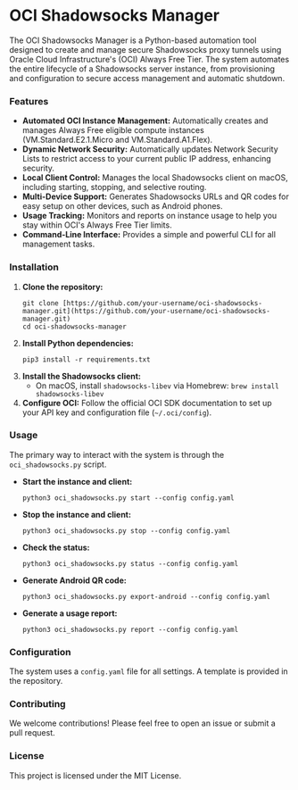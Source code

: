 # OCI Shadowsocks Manager

The OCI Shadowsocks Manager is a Python-based automation tool designed to create and manage secure Shadowsocks proxy tunnels using Oracle Cloud Infrastructure's (OCI) Always Free Tier. The system automates the entire lifecycle of a Shadowsocks server instance, from provisioning and configuration to secure access management and automatic shutdown.

### Features
* **Automated OCI Instance Management:** Automatically creates and manages Always Free eligible compute instances (VM.Standard.E2.1.Micro and VM.Standard.A1.Flex).
* **Dynamic Network Security:** Automatically updates Network Security Lists to restrict access to your current public IP address, enhancing security.
* **Local Client Control:** Manages the local Shadowsocks client on macOS, including starting, stopping, and selective routing.
* **Multi-Device Support:** Generates Shadowsocks URLs and QR codes for easy setup on other devices, such as Android phones.
* **Usage Tracking:** Monitors and reports on instance usage to help you stay within OCI's Always Free Tier limits.
* **Command-Line Interface:** Provides a simple and powerful CLI for all management tasks.

### Installation
1.  **Clone the repository:**
    ```
    git clone [https://github.com/your-username/oci-shadowsocks-manager.git](https://github.com/your-username/oci-shadowsocks-manager.git)
    cd oci-shadowsocks-manager
    ```
2.  **Install Python dependencies:**
    ```
    pip3 install -r requirements.txt
    ```
3.  **Install the Shadowsocks client:**
    - On macOS, install `shadowsocks-libev` via Homebrew: `brew install shadowsocks-libev`
4.  **Configure OCI:** Follow the official OCI SDK documentation to set up your API key and configuration file (`~/.oci/config`).

### Usage
The primary way to interact with the system is through the `oci_shadowsocks.py` script.

* **Start the instance and client:**
    ```
    python3 oci_shadowsocks.py start --config config.yaml
    ```
* **Stop the instance and client:**
    ```
    python3 oci_shadowsocks.py stop --config config.yaml
    ```
* **Check the status:**
    ```
    python3 oci_shadowsocks.py status --config config.yaml
    ```
* **Generate Android QR code:**
    ```
    python3 oci_shadowsocks.py export-android --config config.yaml
    ```
* **Generate a usage report:**
    ```
    python3 oci_shadowsocks.py report --config config.yaml
    ```

### Configuration
The system uses a `config.yaml` file for all settings. A template is provided in the repository.

### Contributing
We welcome contributions! Please feel free to open an issue or submit a pull request.

### License
This project is licensed under the MIT License.